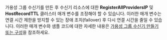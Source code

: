 가용성 그룹 수신기를 만든 후 수신기 리소스에 대한 **RegisterAllProvidersIP** 및 **HostRecordTTL** 클러스터 매개 변수를 조정해야 할 수 있습니다.  이러한 매개 변수는 연결 시간 제한을 방지할 수 있는 장애 조치(failover) 후 다시 연결 시간을 줄일 수 있습니다. 이러한 매개 변수와 샘플 코드에 대한 자세한 내용은 [가용성 그룹 수신기 만들기 또는 구성](https://msdn.microsoft.com/library/hh213080.aspx#MultiSubnetFailover)을 참조하세요.



<!--HONumber=Nov16_HO3-->


